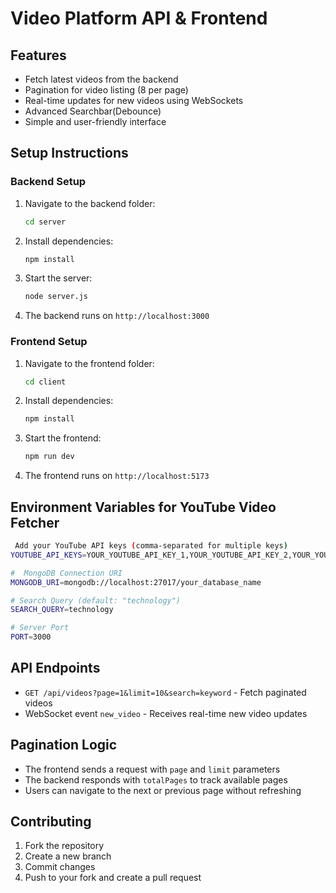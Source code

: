 # Video Platform API & Frontend

## Features
- Fetch latest videos from the backend
- Pagination for video listing (8 per page)
- Real-time updates for new videos using WebSockets
- Advanced Searchbar(Debounce)
- Simple and user-friendly interface


## Setup Instructions

### Backend Setup

1. Navigate to the backend folder:
   ```sh
   cd server
   ```
2. Install dependencies:
   ```sh
   npm install
   ```
3. Start the server:
   ```sh
   node server.js
   ```
3. The backend runs on `http://localhost:3000`

### Frontend Setup
1. Navigate to the frontend folder:
   ```sh
   cd client
   ```
2. Install dependencies:
   ```sh
   npm install
   ```
3. Start the frontend:
   ```sh
   npm run dev
   ```
4. The frontend runs on `http://localhost:5173`
## Environment Variables for YouTube Video Fetcher
```sh
 Add your YouTube API keys (comma-separated for multiple keys)
YOUTUBE_API_KEYS=YOUR_YOUTUBE_API_KEY_1,YOUR_YOUTUBE_API_KEY_2,YOUR_YOUTUBE_API_KEY_3

#  MongoDB Connection URI
MONGODB_URI=mongodb://localhost:27017/your_database_name

# Search Query (default: "technology")
SEARCH_QUERY=technology

# Server Port
PORT=3000
```
## API Endpoints
- `GET /api/videos?page=1&limit=10&search=keyword` - Fetch paginated videos
- WebSocket event `new_video` - Receives real-time new video updates

## Pagination Logic
- The frontend sends a request with `page` and `limit` parameters
- The backend responds with `totalPages` to track available pages
- Users can navigate to the next or previous page without refreshing

## Contributing
1. Fork the repository
2. Create a new branch
3. Commit changes
4. Push to your fork and create a pull request

